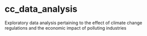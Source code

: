 # cc_data_analysis
Exploratory data analysis pertaining to the effect of climate change regulations and the economic impact of polluting industries


